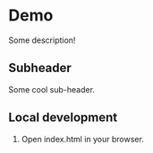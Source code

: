 # Demo

Some description!

## Subheader
 Some cool sub-header.

## Local development

1. Open index.html in your browser.